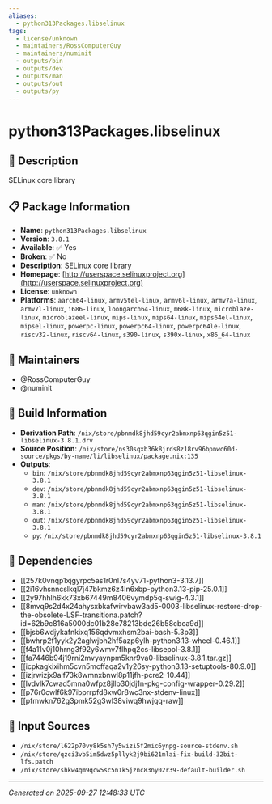 ```yaml
---
aliases:
  - python313Packages.libselinux
tags:
  - license/unknown
  - maintainers/RossComputerGuy
  - maintainers/numinit
  - outputs/bin
  - outputs/dev
  - outputs/man
  - outputs/out
  - outputs/py
---
```


# python313Packages.libselinux

## 📝 Description

SELinux core library

## 📋 Package Information

- **Name**: `python313Packages.libselinux`
- **Version**: `3.8.1`
- **Available**: ✅ Yes
- **Broken**: ✅ No
- **Description**: SELinux core library
- **Homepage**: [http://userspace.selinuxproject.org](http://userspace.selinuxproject.org)
- **License**: `unknown`
- **Platforms**: `aarch64-linux`, `armv5tel-linux`, `armv6l-linux`, `armv7a-linux`, `armv7l-linux`, `i686-linux`, `loongarch64-linux`, `m68k-linux`, `microblaze-linux`, `microblazeel-linux`, `mips-linux`, `mips64-linux`, `mips64el-linux`, `mipsel-linux`, `powerpc-linux`, `powerpc64-linux`, `powerpc64le-linux`, `riscv32-linux`, `riscv64-linux`, `s390-linux`, `s390x-linux`, `x86_64-linux`
## 👥 Maintainers

- @RossComputerGuy
- @numinit


## 🔧 Build Information

- **Derivation Path**: `/nix/store/pbnmdk8jhd59cyr2abmxnp63qgin5z51-libselinux-3.8.1.drv`
- **Source Position**: `/nix/store/ns30sqxb36k8jrds8z18rv96bpnwc60d-source/pkgs/by-name/li/libselinux/package.nix:135`
- **Outputs**:
  - `bin`:  `/nix/store/pbnmdk8jhd59cyr2abmxnp63qgin5z51-libselinux-3.8.1`
  - `dev`:  `/nix/store/pbnmdk8jhd59cyr2abmxnp63qgin5z51-libselinux-3.8.1`
  - `man`:  `/nix/store/pbnmdk8jhd59cyr2abmxnp63qgin5z51-libselinux-3.8.1`
  - `out`:  `/nix/store/pbnmdk8jhd59cyr2abmxnp63qgin5z51-libselinux-3.8.1`
  - `py`:  `/nix/store/pbnmdk8jhd59cyr2abmxnp63qgin5z51-libselinux-3.8.1`

## 🔗 Dependencies

- [[257k0vnqp1xjgyrpc5as1r0nl7s4yv71-python3-3.13.7]]
- [[2i16vhsnncslkql7j47bkmz6z4ln6xbp-python3.13-pip-25.0.1]]
- [[2y97hhlh6kk73xb67449m8406vymdp5q-swig-4.3.1]]
- [[8mvq9s2d4x24ahysxbkafwirvbaw3ad5-0003-libselinux-restore-drop-the-obsolete-LSF-transitiona.patch?id=62b9c816a5000dc01b28e78213bde26b58cbca9d]]
- [[bjsb6wdjykafnkixq156qdvmxhsm2bai-bash-5.3p3]]
- [[bwhrp2f1yyk2y2aglwjbh2hf5azp6ylh-python3.13-wheel-0.46.1]]
- [[f4a11v0j10hrng3f92y6wmv7flhpq2cs-libsepol-3.8.1]]
- [[fa7446b94j19rni2mvyaynpm5knr9va0-libselinux-3.8.1.tar.gz]]
- [[icpkagkixihm5cvn5mcffaqa2v1y26sy-python3.13-setuptools-80.9.0]]
- [[izjrwizjx9aif73k8wmnxbnwl8p11jfh-pcre2-10.44]]
- [[lvdvlk7cwad5mna0wfpz8jllb30jdj1n-pkg-config-wrapper-0.29.2]]
- [[p76r0cwlf6k97ibprrpfd8xw0r8wc3nx-stdenv-linux]]
- [[pfmwkn762g3pmk52g3wl38viwq9hwjqq-raw]]

## 📁 Input Sources

- `/nix/store/l622p70vy8k5sh7y5wizi5f2mic6ynpg-source-stdenv.sh`
- `/nix/store/qzci3vb5im5dwz5pllyk2j9bi621mlai-fix-build-32bit-lfs.patch`
- `/nix/store/shkw4qm9qcw5sc5n1k5jznc83ny02r39-default-builder.sh`

---
*Generated on 2025-09-27 12:48:33 UTC*
